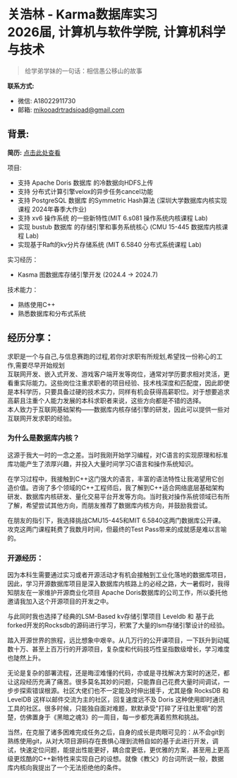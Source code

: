 # 关浩林 - Karma数据库实习<br>2026届, 计算机与软件学院, 计算机科学与技术
> 给学弟学妹的一句话：相信愚公移山的故事 <br>


**联系方式:**

- 微信: A18022911730
- 邮箱: mikooadrtradsioad@gmail.com


## 背景:
**简历:** [点击此处查看](./files/haolinguan_cv.pdf)
 

项目:

- 支持 Apache Doris 数据库 的冷数据向HDFS上传
- 支持 分布式计算引擎velox的异步任务cancel功能
- 支持 PostgreSQL 数据库 的Symmetric Hash算法 (深圳大学数据库内核实现课程 2024年春季大作业)
- 支持 xv6 操作系统 的一些新特性(MIT 6.s081 操作系统内核课程 Lab)
- 实现 bustub 数据库 的存储引擎和事务系统核心 (CMU 15-445 数据库内核课程 Lab)
- 实现基于Raft的kv分片存储系统 (MIT 6.5840 分布式系统课程 Lab)

实习经历：

- Kasma 图数据库存储引擎开发 (2024.4 -> 2024.7)

技术能力：

- 熟练使用C++
- 熟悉数据库和分布式系统

## 经历分享：
求职是一个与自己,与信息赛跑的过程,若你对求职有所规划,希望找一份称心的工作,需要尽早开始规划<br>
互联网开发、嵌入式开发、游戏客户端开发等岗位，通常对学历要求相对灵活，更看重实际能力。这些岗位注重求职者的项目经验、技术栈深度和匹配度，因此即使是本科学历，只要具备过硬的技术实力，同样有机会获得高薪职位。对于想要追求高薪且注重个人能力发展的本科求职者来说，这些方向都是不错的选择。 <br>
本人致力于互联网基础架构——数据库内核存储引擎的研发，因此可以提供一些对互联网开发求职的经验。<br>

###  为什么是数据库内核？
这源于我大一时的一念之差。当时我刚开始学习编程，对C语言的实现原理和标准库功能产生了浓厚兴趣，并投入大量时间学习C语言和操作系统知识。

在学习过程中，我接触到C++这门强大的语言，丰富的语法特性让我渴望用它创造价值。咨询了多个领域的C++工程师后，我了解到C++适合网络底层基础架构研发、数据库内核研发、量化交易平台开发等方向。当时我对操作系统领域已有所了解，希望尝试其他方向，而朋友推荐了数据库内核方向，并鼓励我尝试。

在朋友的指引下，我选择挑战CMU15-445和MIT 6.5840这两门数据库公开课。攻克这两门课程耗费了我数月时间，但最终的Test Pass带来的成就感是难以言喻的。

### 开源经历：
因为本科生需要通过实习或者开源活动才有机会接触到工业化落地的数据库项目，因此，学习开源数据库项目是深入数据库内核路上的必经之路，大一暑假时，我得知朋友在一家维护开源商业化项目 Apache Doris数据库的公司工作，所以委托他邀请我加入这个开源项目的开发之中。

与此同时我也选择了经典的LSM-Based kv存储引擎项目 Leveldb 和 基于此forked开发的Rocksdb的源码进行学习，积累了大量的lsm存储引擎设计的经验。

踏入开源世界的旅程，远比想象中艰辛。从几万行的公开课项目，一下跃升到动辄数十万、甚至上百万行的开源项目，复杂度和代码技巧性呈指数级增长，学习难度也陡然上升。

无论是复杂的部署流程，还是晦涩难懂的代码，亦或是寻找解决方案时的迷茫，都让这段经历充满了痛苦。很多莫名其妙的问题，只能靠自己花费大量时间调试，一步步探索错误根源。社区大佬们也不一定能及时伸出援手，尤其是像 RocksDB 和 LevelDB 这样以邮件交流为主的社区，回复速度远不及 Doris 这种使用即时通讯工具的社区。很多时候，只能独自面对难题，默默承受"打碎了牙往肚里咽"的苦楚，仿佛置身于《黑暗之魂3》的一周目，每一步都充满着煎熬和挑战。

当然，在克服了诸多困难完成任务之后，自身的成长是肉眼可见的：从不会git到熟练使用git，从对大项目源码存在畏惧心理到流畅自如的基于此进行开发，调试，快速定位问题，能提出性能更好，耦合度更低，更优雅的方案，甚至用上更高级更炫酷的C++新特性来实现自己的设想。就像《教父》的台词所说一般，数据库内核向我提出了一个无法拒绝他的条件。
